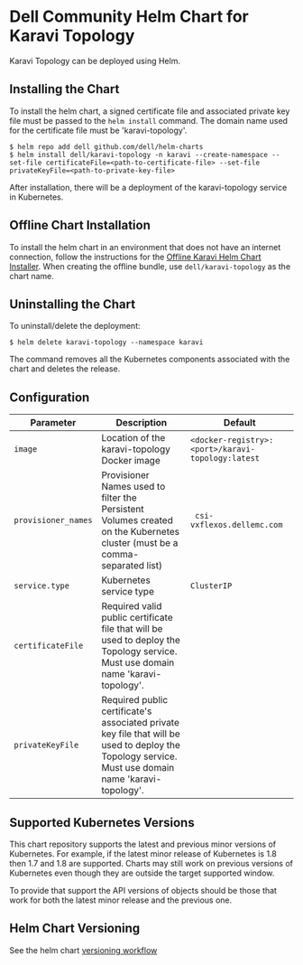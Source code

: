 <!--
Copyright (c) 2020 Dell Inc., or its subsidiaries. All Rights Reserved.

Licensed under the Apache License, Version 2.0 (the "License");
you may not use this file except in compliance with the License.
You may obtain a copy of the License at

    http://www.apache.org/licenses/LICENSE-2.0
-->

# Dell Community Helm Chart for Karavi Topology

Karavi Topology can be deployed using Helm.

## Installing the Chart

To install the helm chart, a signed certificate file and associated private key file must be passed to the `helm install` command. The domain name used for the certificate file must be 'karavi-topology'.

```console
$ helm repo add dell github.com/dell/helm-charts
$ helm install dell/karavi-topology -n karavi --create-namespace --set-file certificateFile=<path-to-certificate-file> --set-file privateKeyFile=<path-to-private-key-file>
```

After installation, there will be a deployment of the karavi-topology service in Kubernetes.

## Offline Chart Installation

To install the helm chart in an environment that does not have an internet connection, follow the instructions for the [Offline Karavi Helm Chart Installer](../karavi-observability/installer/README.md).  When creating the offline bundle, use `dell/karavi-topology` as the chart name.

## Uninstalling the Chart

To uninstall/delete the deployment:

```console
$ helm delete karavi-topology --namespace karavi
```

The command removes all the Kubernetes components associated with the chart and deletes the release.

## Configuration

| Parameter                                 | Description                                   | Default                                                 |
|-------------------------------------------|-----------------------------------------------|---------------------------------------------------------|
| `image`                   | Location of the karavi-topology Docker image                                                                                                        | `<docker-registry>:<port>/karavi-topology:latest`|
| `provisioner_names`       | Provisioner Names used to filter the Persistent Volumes created on the Kubernetes cluster (must be a comma-separated list)    | ` csi-vxflexos.dellemc.com`                                                   |
| `service.type`            | Kubernetes service type	    | `ClusterIP`                                                   |
| `certificateFile`      | Required valid public certificate file that will be used to deploy the Topology service. Must use domain name 'karavi-topology'.            | ` `                                                   |
| `privateKeyFile`      | Required public certificate's associated private key file that will be used to deploy the Topology service. Must use domain name 'karavi-topology'.            | ` `|

## Supported Kubernetes Versions

This chart repository supports the latest and previous minor versions of Kubernetes. For example, if the latest minor release of Kubernetes is 1.8 then 1.7 and 1.8 are supported. Charts may still work on previous versions of Kubernetes even though they are outside the target supported window.

To provide that support the API versions of objects should be those that work for both the latest minor release and the previous one.

## Helm Chart Versioning

See the helm chart [versioning workflow](./VERSIONING_WORKFLOW.md)
